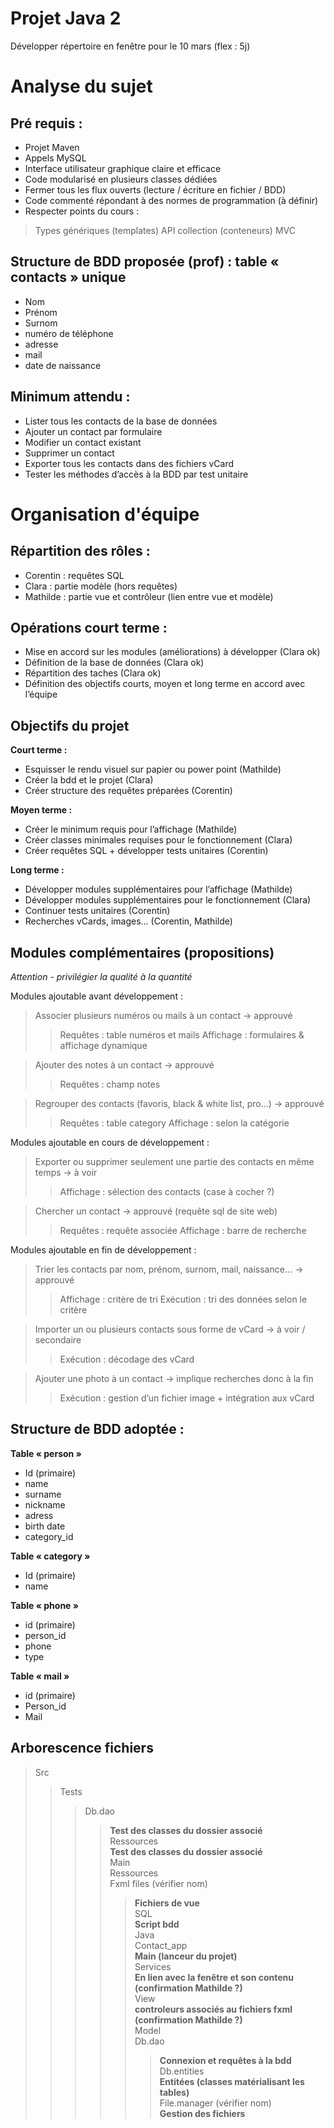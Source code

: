 # Projet Java 2
Développer répertoire en fenêtre pour le 10 mars (flex : 5j)

# Analyse du sujet

## Pré requis : 
- Projet Maven
- Appels MySQL
- Interface utilisateur graphique claire et efficace
- Code modularisé en plusieurs classes dédiées
- Fermer tous les flux ouverts (lecture / écriture en fichier / BDD)
- Code commenté répondant à des normes de programmation (à définir)
- Respecter points du cours :
> Types génériques (templates)
> API collection (conteneurs) 
> MVC 

## Structure de BDD proposée (prof) : table « contacts » unique
- Nom 
- Prénom 
- Surnom
- numéro de téléphone
- adresse
- mail 
- date de naissance

## Minimum attendu :
- Lister tous les contacts de la base de données
- Ajouter un contact par formulaire
- Modifier un contact existant
- Supprimer un contact
- Exporter tous les contacts dans des fichiers vCard
- Tester les méthodes d’accès à la BDD par test unitaire

# Organisation d'équipe

## Répartition des rôles :
- Corentin : requêtes SQL
- Clara : partie modèle (hors requêtes)
- Mathilde : partie vue et contrôleur (lien entre vue et modèle)

## Opérations court terme :
- Mise en accord sur les modules (améliorations) à développer (Clara ok)
- Définition de la base de données (Clara ok)
- Répartition des taches (Clara ok) 
- Définition des objectifs courts, moyen et long terme en accord avec l’équipe

## Objectifs du projet

**Court terme :**
- Esquisser le rendu visuel sur papier ou power point (Mathilde)
- Créer la bdd et le projet (Clara)
- Créer structure des requêtes préparées (Corentin)

**Moyen terme :**
- Créer le minimum requis pour l’affichage (Mathilde)
- Créer classes minimales requises pour le fonctionnement (Clara)
- Créer requêtes SQL + développer tests unitaires (Corentin)

**Long terme :**
- Développer modules supplémentaires pour l’affichage (Mathilde)
- Développer modules supplémentaires pour le fonctionnement (Clara)
- Continuer tests unitaires (Corentin)
- Recherches vCards, images… (Corentin, Mathilde)


## Modules complémentaires (propositions)
*Attention - privilégier la qualité à la quantité*

Modules ajoutable avant développement : 
> Associer plusieurs numéros ou mails à un contact -> approuvé
>> Requêtes : table numéros et mails
>> Affichage : formulaires & affichage dynamique

> Ajouter des notes à un contact -> approuvé
>> Requêtes : champ notes

> Regrouper des contacts (favoris, black & white list, pro…) -> approuvé
>> Requêtes : table category
>> Affichage : selon la catégorie

Modules ajoutable en cours de développement : 
> Exporter ou supprimer seulement une partie des contacts en même temps -> à voir
>>Affichage : sélection des contacts (case à cocher ?)

> Chercher un contact -> approuvé (requête sql de site web)
>> Requêtes : requête associée
>> Affichage : barre de recherche

Modules ajoutable en fin de développement :
> Trier les contacts par nom, prénom, surnom, mail, naissance… -> approuvé
>> Affichage : critère de tri
>> Exécution : tri des données selon le critère

> Importer un ou plusieurs contacts sous forme de vCard -> à voir / secondaire
>> Exécution : décodage des vCard

> Ajouter une photo à un contact -> implique recherches donc à la fin
>> Exécution : gestion d’un fichier image + intégration aux vCard

## Structure de BDD adoptée : 
**Table « person »**
- Id (primaire)
- name
- surname 
- nickname
- adress 
- birth date 
- category_id

**Table « category »**
- Id (primaire)
- name

**Table « phone »**
- id (primaire)
- person_id
- phone
- type

**Table « mail »**
- id (primaire)
- Person_id
- Mail

## Arborescence fichiers
> Src  
>> Tests  
>>> Db.dao  
>>>> **Test des classes du dossier associé**  
>>> Ressources  
>>>> **Test des classes du dossier associé**  
>> Main  
>>> Ressources  
>>>> Fxml files (vérifier nom)  
>>>>> **Fichiers de vue**  
>>>> SQL  
>>>>> **Script bdd**  
>>> Java  
>>>> Contact_app  
>>>>> **Main (lanceur du projet)**  
>>>> Services  
>>>>> **En lien avec la fenêtre et son contenu (confirmation Mathilde ?)**  
>>>> View  
>>>>> **controleurs associés au fichiers fxml (confirmation Mathilde ?)**  
>>>> Model  
>>>>> Db.dao  
>>>>>> **Connexion et requêtes à la bdd**  
>>>>> Db.entities  
>>>>>> **Entitées (classes matérialisant les tables)**  
>>>>> File.manager (vérifier nom)  
>>>>>> **Gestion des fichiers**  
